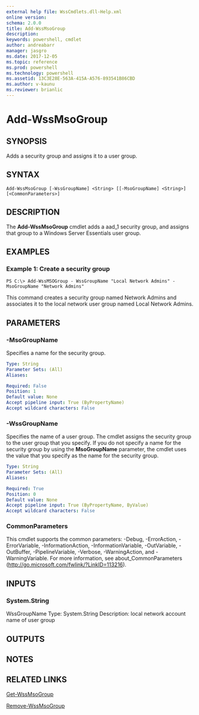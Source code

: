 ```yaml
---
external help file: WssCmdlets.dll-Help.xml
online version: 
schema: 2.0.0
title: Add-WssMsoGroup
description: 
keywords: powershell, cmdlet
author: andreabarr
manager: jasgro
ms.date: 2017-12-05
ms.topic: reference
ms.prod: powershell
ms.technology: powershell
ms.assetid: 13C3E28E-563A-415A-A576-893541B86CBD
ms.author: v-kaunu
ms.reviewer: brianlic
---
```


# Add-WssMsoGroup

## SYNOPSIS
Adds a security group and assigns it to a user group.

## SYNTAX

```
Add-WssMsoGroup [-WssGroupName] <String> [[-MsoGroupName] <String>] [<CommonParameters>]
```

## DESCRIPTION
The **Add-WssMsoGroup** cmdlet adds a aad_1 security group, and assigns that group to a Windows Server Essentials user group.

## EXAMPLES

### Example 1: Create a security group
```
PS C:\> Add-WssMSOGroup - WssGroupName "Local Network Admins" -MsoGroupName "Network Admins"
```

This command creates a security group named Network Admins and associates it to the local network user group named Local Network Admins.

## PARAMETERS

### -MsoGroupName
Specifies a name for the security group.

```yaml
Type: String
Parameter Sets: (All)
Aliases: 

Required: False
Position: 1
Default value: None
Accept pipeline input: True (ByPropertyName)
Accept wildcard characters: False
```

### -WssGroupName
Specifies the name of a user group.
The cmdlet assigns the security group to the user group that you specify.
If you do not specify a name for the security group by using the **MsoGroupName** parameter, the cmdlet uses the value that you specify as the name for the security group.

```yaml
Type: String
Parameter Sets: (All)
Aliases: 

Required: True
Position: 0
Default value: None
Accept pipeline input: True (ByPropertyName, ByValue)
Accept wildcard characters: False
```

### CommonParameters
This cmdlet supports the common parameters: -Debug, -ErrorAction, -ErrorVariable, -InformationAction, -InformationVariable, -OutVariable, -OutBuffer, -PipelineVariable, -Verbose, -WarningAction, and -WarningVariable. For more information, see about_CommonParameters (http://go.microsoft.com/fwlink/?LinkID=113216).

## INPUTS

### System.String
WssGroupName
Type: System.String
Description: local network account name of user group

## OUTPUTS

## NOTES

## RELATED LINKS

[Get-WssMsoGroup](./Get-WssMsoGroup.md)

[Remove-WssMsoGroup](./Remove-WssMsoGroup.md)

